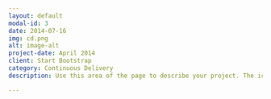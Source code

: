 ```yaml
---
layout: default
modal-id: 3
date: 2014-07-16
img: cd.png
alt: image-alt
project-date: April 2014
client: Start Bootstrap
category: Continuous Delivery
description: Use this area of the page to describe your project. The icon above is part of a free icon set by <a href="https://sellfy.com/p/8Q9P/jV3VZ/">Flat Icons</a>. On their website, you can download their free set with 16 icons, or you can purchase the entire set with 146 icons for only $12!

---
```

